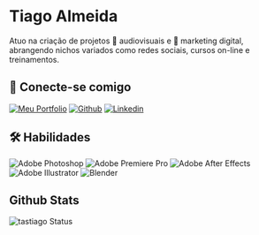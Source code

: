 # Tiago Almeida

Atuo na criação de projetos 🎥 audiovisuais e 📢 marketing digital, abrangendo nichos variados como redes sociais, cursos on-line e treinamentos.


## 🔗 Conecte-se comigo

[![Meu Portfolio](https://img.shields.io/badge/Meu%20portfolio%20-A44DDA?style=for-the-badge
)](https://tiagoalmeidaportfolio.com.br/) 
[![Github](https://img.shields.io/badge/GitHub-100000?style=for-the-badge&logo=github&logoColor=white)](https://github.com/tastiago)
[![Linkedin](https://img.shields.io/badge/LinkedIn-0077B5?style=for-the-badge&logo=linkedin&logoColor=white)](https://www.linkedin.com/in/tiagoalmeidaoficial)

## 🛠 Habilidades

![Adobe Photoshop](https://img.shields.io/badge/Adobe%20Photoshop-31A8FF?style=for-the-badge&logo=Adobe%20Photoshop&logoColor=black)
![Adobe Premiere Pro](https://img.shields.io/badge/Adobe%20Premiere%20Pro-9999FF?style=for-the-badge&logo=Adobe%20Premiere%20Pro&logoColor=purple)
![Adobe After Effects](https://img.shields.io/badge/Adobe%20after%20affects-CF96FD?style=for-the-badge&logo=Adobe%20after%20effects&logoColor=393665)
![Adobe Illustrator](https://img.shields.io/badge/Adobe%20Illustrator-FF9A00?style=for-the-badge&logo=adobe%20illustrator&logoColor=white)
![Blender](https://img.shields.io/badge/blender-%23F5792A.svg?style=for-the-badge&logo=blender&logoColor=white)

## Github Stats

![tastiago Status](https://github-readme-stats.vercel.app/api?username=tastiago&show_icons=true&theme=onedark&hide=stars&hide_title=true)
